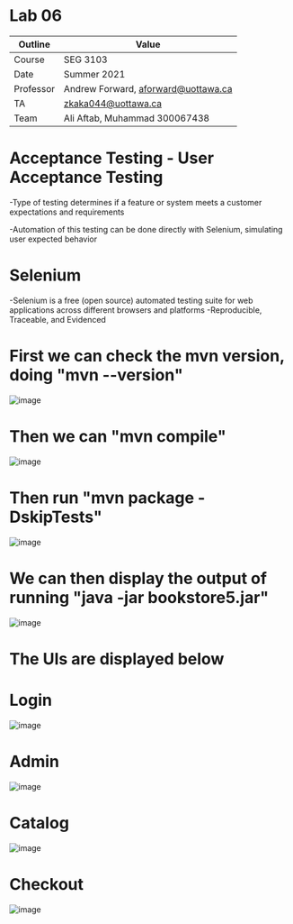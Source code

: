 # Lab 06

| Outline | Value |
| --- | --- |
| Course | SEG 3103 |
| Date | Summer 2021 |
| Professor | Andrew Forward, aforward@uottawa.ca |
| TA | zkaka044@uottawa.ca |
| Team | Ali Aftab, Muhammad 300067438 |

# Acceptance Testing - User Acceptance Testing
-Type of testing determines if a feature or system meets a customer expectations and requirements 

-Automation of this testing can be done directly with Selenium, simulating user expected behavior 

# Selenium 
-Selenium is a free (open source) automated testing suite for web applications across different browsers and platforms 
-Reproducible, Traceable, and Evidenced

# First we can check the mvn version, doing "mvn --version"

![image](https://user-images.githubusercontent.com/37605427/125541958-136c73ee-b3b4-40f6-bf7d-5cf41fe2513c.png)

# Then we can "mvn compile"

![image](https://user-images.githubusercontent.com/37605427/125003710-cb0d7280-e025-11eb-9eab-e6dd5c59f3e3.png)

# Then run "mvn package -DskipTests"
![image](https://user-images.githubusercontent.com/37605427/125003516-5e927380-e025-11eb-9290-7afed1707717.png)

# We can then display the output of running "java -jar bookstore5.jar"

![image](https://user-images.githubusercontent.com/37605427/125543252-003b82f2-7bc0-43f5-9fa4-eeeee607dbcb.png)

# The UIs are displayed below

# Login
![image](https://user-images.githubusercontent.com/37605427/125004006-8504de80-e026-11eb-8811-62d4fa00dd37.png)

# Admin
![image](https://user-images.githubusercontent.com/37605427/125003525-64885480-e025-11eb-9f40-0e0d7def2c54.png)

# Catalog
![image](https://user-images.githubusercontent.com/37605427/125003582-81248c80-e025-11eb-8606-5d6e711d1a46.png)

# Checkout
![image](https://user-images.githubusercontent.com/37605427/125003617-95688980-e025-11eb-8df2-f5e6b64ff40e.png)
